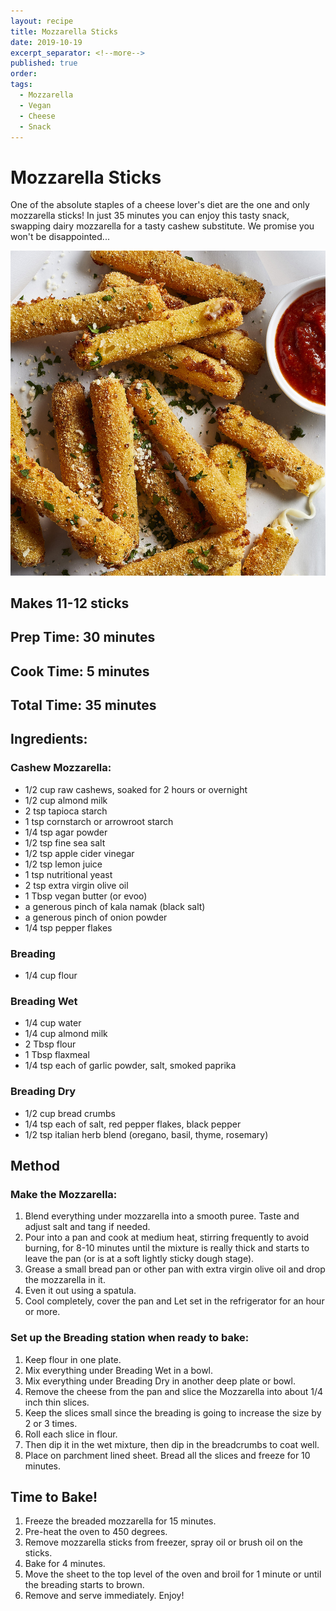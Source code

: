 ```yaml
---
layout: recipe
title: Mozzarella Sticks
date: 2019-10-19
excerpt_separator: <!--more-->
published: true
order:
tags:
  - Mozzarella
  - Vegan
  - Cheese
  - Snack
---
```


# Mozzarella Sticks
One of the absolute staples of a cheese lover's diet are the one and only mozzarella sticks! In just 35 minutes you can enjoy this tasty snack, swapping dairy mozzarella for a tasty cashew substitute. We promise you won't be disappointed...

<!--more-->

[![Mozzarella Sticks](/_uploads/MozzarellaSticks.jpg)](/_uploads/MozzarellaSticks.jpg)

## Makes 11-12 sticks

## Prep Time: 30 minutes
## Cook Time: 5 minutes
## Total Time: 35 minutes

## Ingredients:

### Cashew Mozzarella:
- 1/2 cup raw cashews, soaked for 2 hours or overnight
- 1/2 cup almond milk
- 2 tsp tapioca starch
- 1 tsp cornstarch or arrowroot starch
- 1/4 tsp agar powder
- 1/2 tsp fine sea salt
- 1/2 tsp apple cider vinegar
- 1/2 tsp lemon juice
- 1 tsp nutritional yeast
- 2 tsp extra virgin olive oil
- 1 Tbsp vegan butter (or evoo)
- a generous pinch of kala namak (black salt)
- a generous pinch of onion powder
- 1/4 tsp pepper flakes

### Breading
- 1/4 cup flour

### Breading Wet
- 1/4 cup water
- 1/4 cup almond milk
- 2 Tbsp flour
- 1 Tbsp flaxmeal
- 1/4 tsp each of garlic powder, salt, smoked paprika

### Breading Dry
- 1/2 cup bread crumbs
- 1/4 tsp each of salt, red pepper flakes, black pepper
- 1/2 tsp italian herb blend (oregano, basil, thyme, rosemary)


## Method
### Make the Mozzarella:
1. Blend everything under mozzarella into a smooth puree. Taste and adjust salt and tang if needed.
2. Pour into a pan and cook at medium heat, stirring frequently to avoid burning, for 8-10 minutes until the mixture is really thick and starts to leave the pan (or is at a soft lightly sticky dough stage).
3. Grease a small bread pan or other pan with extra virgin olive oil and drop the mozzarella in it.
4. Even it out using a spatula.
5. Cool completely, cover the pan and Let set in the refrigerator for an hour or more.

### Set up the Breading station when ready to bake:
1. Keep flour in one plate.
2. Mix everything under Breading Wet in a bowl.
3. Mix everything under Breading Dry in another deep plate or bowl.
4. Remove the cheese from the pan and slice the Mozzarella into about 1/4 inch thin slices.
5. Keep the slices small since the breading is going to increase the size by 2 or 3 times.
6. Roll each slice in flour.
7. Then dip it in the wet mixture, then dip in the breadcrumbs to coat well.
8. Place on parchment lined sheet. Bread all the slices and freeze for 10 minutes.

## Time to Bake!
1. Freeze the breaded mozzarella for 15 minutes.
2. Pre-heat the oven to 450 degrees.
3. Remove mozzarella sticks from freezer, spray oil or brush oil on the sticks.
4. Bake for 4 minutes.
5. Move the sheet to the top level of the oven and broil for 1 minute or until the breading starts to brown.  
6. Remove and serve immediately. Enjoy!
